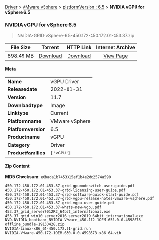 
[Driver](/README.md)  >  [VMware vSphere](/index/Driver/VMware_vSphere.md)  >  [platformVersion : 6.5](/index/Driver/VMware_vSphere/6.5.md)  >  **NVIDIA vGPU for vSphere 6.5**


###    NVIDIA vGPU for vSphere 6.5

> NVIDIA-GRID-vSphere-6.5-450.172-450.172.01-453.37.zip   


| **File Size** | **Torrent**  | **HTTP Link** | **Internet Archive** |
|:-------------:|:------------:|:-------------:|:--------------------:|
| 898.49 MB |  [Download](https://archive.org/download/nvgpu_NVIDIA-GRID-vSphere-6.5-450.172-450.172.01-453.37.zip_birpcj7e/nvgpu_NVIDIA-GRID-vSphere-6.5-450.172-450.172.01-453.37.zip_birpcj7e_archive.torrent)       | [Download](https://archive.org/compress/nvgpu_NVIDIA-GRID-vSphere-6.5-450.172-450.172.01-453.37.zip_birpcj7e) | [View Page](https://archive.org/details/nvgpu_NVIDIA-GRID-vSphere-6.5-450.172-450.172.01-453.37.zip_birpcj7e)       |

#### Meta

<table>
<tr><td><strong>Name</strong></td><td>vGPU Driver</td></tr>
<tr><td><strong>Releasedate</strong></td><td>2022-01-31</td></tr>
<tr><td><strong>Version</strong></td><td>11.7</td></tr>
<tr><td><strong>Downloadtype</strong></td><td>Image</td></tr>
<tr><td><strong>Linktype</strong></td><td>Current</td></tr>
<tr><td><strong>Platformname</strong></td><td>VMware vSphere</td></tr>
<tr><td><strong>Platformversion</strong></td><td>6.5</td></tr>
<tr><td><strong>Productname</strong></td><td>vGPU</td></tr>
<tr><td><strong>Category</strong></td><td>Driver</td></tr>
<tr><td><strong>Productfamilies</strong></td><td><code>['vGPU']</code></td></tr>
</table>

#### Zip Content

**MD5 Checksum**: `e0bada1b7453315ef1b4e2dc2574a590`

```text
450.172-450.172.01-453.37-grid-gpumodeswitch-user-guide.pdf
450.172-450.172.01-453.37-grid-licensing-user-guide.pdf
450.172-450.172.01-453.37-grid-software-quick-start-guide.pdf
450.172-450.172.01-453.37-grid-vgpu-release-notes-vmware-vsphere.pdf
450.172-450.172.01-453.37-grid-vgpu-user-guide.pdf
450.172-450.172.01-453.37-whats-new-vgpu.pdf
453.37_grid_server2012R2_64bit_international.exe
453.37_grid_win10_server2016_server2019_64bit_international.exe
NVD.NVIDIA_bootbank_NVIDIA-VMware_450.172-1OEM.650.0.0.4598673-offline_bundle-19160428.zip
NVIDIA-Linux-x86_64-450.172.01-grid.run
NVIDIA-VMware-450.172-1OEM.650.0.0.4598673.x86_64.vib
```
